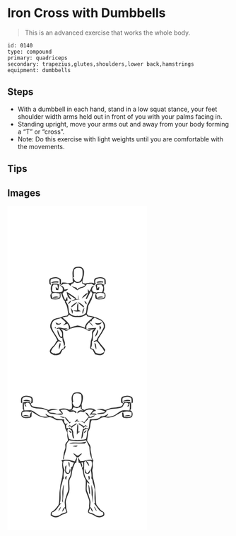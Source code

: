 # Iron Cross with Dumbbells
> This is an advanced exercise that works the whole body.

``` 
id: 0140 
type: compound 
primary: quadriceps 
secondary: trapezius,glutes,shoulders,lower back,hamstrings 
equipment: dumbbells 
``` 

## Steps

 - With a dumbbell in each hand, stand in a low squat stance, your feet shoulder width arms held out in front of you with your palms facing in.
 - Standing upright, move your arms out and away from your body forming a “T” or “cross”.
 - Note: Do this exercise with light weights until you are comfortable with the movements.

## Tips


## Images

<svg width="316" height="275pt" viewBox="0 0 237 275" xmlns="http://www.w3.org/2000/svg">
  <g fill="#FFF">
    <path d="M0 0h237v275H0V0m113.21 105.23c-2.29 2.68-2.83 6.32-2.74 9.74.35 4.74.18 9.5.72 14.23-1.88.57-3.73 1.33-5.69 1.58-4.18.23-8.35-1.89-12.49-.72-.64.97-1.12 2.04-1.65 3.08-1.17.72-2.29 1.51-3.36 2.36 2.82-.14 4.75-2.26 7.1-3.49 2.62-.26 5.26-.28 7.89-.46 1.49 1.16 2.68 2.65 4.01 3.98.75-1.19 1.47-2.41 2.17-3.63 2.05-.41 4.05-1.09 3.69-3.68.64.33 1.92 1 2.56 1.33 2.64 1.5 5.61.88 8.36.07 1.22-.79 2.27-1.79 3.25-2.86-.23 1.42-.37 2.85-.43 4.29 1.75 1.07 3.68 1.82 5.41 2.94-3.13 4.59-10.74 2.15-13.15 7.77-.55-1.07-1.03-2.18-1.51-3.28-3.03-.69-5.97-1.69-8.95-2.52 1.91 1.36 3.97 2.51 6.05 3.61 1.17 1.68 2.96 2.61 4.85 3.27 2.9-3.27 7.47-3.72 11.27-5.37 1.81-1.26 2.95-3.22 4.33-4.89 2.65-.12 5.25-.75 7.9-.75 1.42.78 2.64 1.86 3.93 2.83 1.12-.84 2.29-1.6 3.39-2.46-1.64-2.75-1.71-8.26 2.37-8.78 3.99-1.5 8.71-1.36 12.07 1.5.24 2.89.37 5.79.32 8.69-.63-.17-1.89-.52-2.52-.7-2.26-2.12-5.64-1.19-8.44-1.4-1.95-.28-2.82 1.93-4.17 2.9.83 2.69 1.2 5.47 1.65 8.24 1.34.06 2.67-.2 4-.32.27-1.73.5-3.48.72-5.22-1.34.7-2.44 1.74-3.47 2.84-.21-2.1-.4-4.19-.61-6.28 2.5-.36 5.02-.45 7.54-.59.94 1.52 2.01 2.96 3.15 4.34-.12 2.93-.49 5.9-1.83 8.56h-8.92l.5 1.26c-2.71-1.81-7.62-.28-8.54-4.25-.88-3.41 1.45-5.96 4.11-7.62-1.81.51-4.36.38-5.3 2.4-.96 2.44-1.76 5-3.66 6.91-.86-1.4-1.72-2.78-2.64-4.13.13 2.5.78 5.03.36 7.53-1.02 3.31-2.77 6.34-3.84 9.63.54-.1 1.63-.31 2.17-.42 2.37-4.25 4.23-8.77 6.63-13.01.83 1.42 1.72 2.81 2.66 4.16-.73 2.17-1.46 4.34-2.15 6.52-3.27 3.63-3.77 8.67-6.58 12.57-1.7 4.4-1.24 9.33-2.34 13.82-3.47 3.92-9.1 5.77-14.25 5.1-5.16.59-10.95-1.13-14.17-5.4-1.39-4.41-.55-9.36-2.4-13.68-1.07-2.01-2.31-3.93-3.33-5.97 1.02-.33 2.04-.66 3.05-.99-.3-2.19-.55-4.38-.75-6.58-.96 2.08-2.02 4.11-3.39 5.94-1.58-3.67-3.43-7.24-4.43-11.12 1.4-2.02 2.39-5.5 5.57-4.3 1.42-1.12 2.83-2.27 4.21-3.44-2.24.29-4.47.6-6.71.87-.48-3.51-2.8-6.73-6.75-6.31 1.32 1.42 3.81 2.22 3.94 4.44.46 2.2.25 4.98-2.19 5.87-4.21 1.04-8.59.35-12.86.15-1.24.11-2.08-.92-3.07-1.47.18-2.55.26-5.11.31-7.66a82.66 82.66 0 0 0 2.18-3.74c2.15.12 4.3.2 6.45.33.4 2.28 1.26 4.59.7 6.93-1.24-.94-2.39-1.98-3.58-2.99.22 1.65.44 3.3.68 4.94 1.26.18 2.51.38 3.78.5.43-3.18 1.11-6.34 1.44-9.53-3.22-2.55-7.66-1.35-11.45-1.64-3.28 4.48-3.53 10.73-1.1 15.67-.9 1.19-1.62 2.5-2.4 3.78.51 2.35.07 5.5 2.52 6.89 4.03.61 8.27.64 12.23-.28 4.02-1.72 2.23-6.72 2.52-10.02.32.17.96.52 1.28.69 1.68 4.61 2.48 9.71 6.23 13.23.05.63.16 1.89.22 2.52 4.32 5.34 3.93 12.37 5.53 18.69-.65 1.07-1.3 2.14-1.96 3.21-3.48.31-7 .89-10.18 2.43-4.3 2.04-9.47 1.65-13.51 4.33-3.78 3.52-6.19 9.21-4.66 14.33 3.02 7.42 8.82 13.37 11.69 20.85-2.23 1.92-3.14 4.76-4.67 7.17-2.89 3.43-7.15 6.32-8.14 10.94-.12 3.91 3.82 5.74 6.95 6.85 3.74.59 7.78.17 11.03-1.88 1.33-2.29 2.43-4.72 3.69-7.05 3.04-.94 5.75-3.32 4.68-6.96a8.346 8.346 0 0 0-2.99 5.02c-4.17.16-4.92 4.49-7.17 7.08-2.39 1.19-5.06 1.64-7.68 2l.28-1.74c-2.16 2.5-4.7-.91-6.91-1.89 1.12-3.18 2.48-6.33 5.05-8.62 3.1-2.77 4.42-7.13 8.02-9.37 1.91.16 3.7.96 5.55 1.42-1.5-1.6-3.29-2.86-5.39-3.51-3.58-7.72-10.01-14.02-11.96-22.49-.71-4.02 1.23-8.19 4.09-10.91 3.73-1.89 7.93-2.52 11.87-3.84 2.78 2.18 5.53 4.43 7.88 7.07-.4 2.15-3.03 3.37-4.25 5.21 2.41-.93 4.75-2.04 7.22-2.79 2.04 2.88 3.16 6.32 2.02 9.82-2.33.35-4.67.56-7.02.68 1.81-.87 3.68-1.63 5.46-2.58-3.42-.11-6.92.4-10.23-.76-3.04-.77-7.17-1.34-9.14 1.76 1.65.57 4.01-1.41 5.23-.21 1.12 2.48 3.51 4.18 4.35 6.81.39 1.92.26 3.89.31 5.84-.67.5-1.34 1.01-2.01 1.51-2.39-3.96-3.96-8.28-5.57-12.59-1.32 5.57 1.81 10.81 5.78 14.43.6-.21 1.81-.65 2.41-.87-.91 5.17 3.16 9.43 2.52 14.65 3.19-3.1 1.47-7.63.01-11.13-2.14-4.22-.92-9.06-1.62-13.54-.39-2.36-2.58-3.69-4.12-5.27 3.03.84 5.93 2.04 8.68 3.55 2.96.18 5.25-1.96 7.5-3.55 4.84-1.1 9.64-3.35 14.72-2.59 3.75.34 7.25 1.78 10.86 2.74 2.71 2.19 6.84 5.07 10.06 2.12-2.6-.39-5.2-.66-7.8-1.01-.09-2.03-.53-4.12-.05-6.12 1-1.98 2.36-3.76 3.89-5.35.98.2 1.87.59 2.68 1.18 1.51 1.98 3.17 3.87 5.15 5.39-2.12-2.71-3.41-6.57-7.22-7.27.7-.53 2.09-1.6 2.78-2.14.63.08 1.26.18 1.89.31-.13-.67-.25-1.34-.37-2.01 1.65-1.34 3.31-2.67 4.98-3.98 3.87 2.04 8.11 3.37 11.88 5.58 2.52 2.94 4.63 6.86 3.63 10.85-1.11 2.37-2.56 4.56-3.6 6.97-2.4 5.13-6.69 9.23-8.46 14.68-1.46.47-2.91.98-4.35 1.52-.18.51-.55 1.52-.73 2.02 1.56-.62 3.07-1.4 4.73-1.73 3.96 2.24 5.35 6.89 8.6 9.87 2.44 2.24 3.79 5.27 4.95 8.31-2.11 1.21-4.19 2.63-6.55 3.31-2.82.28-5.6-.67-8.14-1.79-1.35-1.88-2.36-3.98-3.47-6-1.17-.32-2.35-.63-3.52-.92l-.92-1.88c1.8-3.13 1.62-6.84 1.4-10.32l1.5-1.82c.07-3.71.19-7.42.4-11.12.15-3.49 3.52-5.53 4.61-8.66.21-.34.63-1.03.84-1.38-4.88-.22-9.75.67-14.61 1 3.72 2.11 7.97 2.21 11.79.33-2.54 1.76-4.55 4.43-4.35 7.66.34 4.48-.45 8.87-1.97 13.07-.16 3.73-.83 7.4-1.16 11.11-.36 2.62 2.8 2.95 4.46 4.01 1.2 2.57 2.37 5.17 3.88 7.58 4.65 1.46 10.17 2.5 14.37-.68 1.06-2.37 2.56-4.6 2.77-7.26-3.67-5.25-8.16-9.83-11.97-14.98.12-1.23.24-2.45.37-3.67 3.81-5.54 7.36-11.27 10.61-17.16 3.17-6.67-2.58-14.22-8.8-16.46-5.94-3.09-12.56-4.66-19.16-5.5-.72-1.02-1.44-2.04-2.15-3.06.73-4.49 2.01-8.89 2.34-13.44 1.9-3.79 3.98-7.49 5.9-11.26.84-3.52 1.82-7 3.48-10.24 1.44-.25 2.85-.01 4.13.69-2.24 2.04-1.87 5.25-1.07 7.85 1.6 2.3 4.85 1.75 7.3 1.89 3.25-.28 7.79.34 9.17-3.48 1.02-2.92.76-7.93-3.06-8.5 1.8-3.6 1.26-7.83.54-11.62 1.11-.97 2.27-1.89 3.42-2.81-.18-2.52.17-5.19-.61-7.61-4.1-4.97-11.62-4.12-17.02-2.01-3.29 1.81-2 5.76-1.98 8.77-4.28-1.9-9.1-.94-13.53-.16-2.01.93-4.11.17-6.07-.48-1.27-6.03 2.6-11.52 2.27-17.53.66-4.17-1.81-8.83-6.12-9.74-3.63-.56-7.88-.61-10.79 1.98m-40.42 17.62c-2.48 1.98-1.46 5.33-1.51 8.06-.19 1.73 1.67 2.31 2.93 2.82-.79-2.65-1.55-5.52-.72-8.27.94-2.04 3.5-2.04 5.36-2.64 3.26-.84 7.64-.43 9.68 2.55.64 2.73.32 5.56.28 8.33.58-.39 1.72-1.18 2.29-1.58-.08-2.46-.19-4.93-.21-7.39-4.45-5.21-12.52-4.75-18.1-1.88m78.35 6.99c3.6.72 7.38-.72 11.07.04.13-.42.41-1.28.55-1.71-3.77-.53-8.85-1.08-11.62 1.67m-77.52.54c4.22-.14 8.43-1.16 12.64-.38.1-.49.31-1.46.42-1.95-4.44-.22-9.37-.72-13.06 2.33m27.01 15.39c.66 4.92 2.22 12.26 8.22 12.83-.96-1.47-1.95-2.89-2.98-4.29-.84-1.7-1.76-3.36-2.75-4.98 4.09 2.93 8.34 5.62 12.42 8.56-2.33 1.05-4.72 1.96-7.12 2.85 3.07.91 5.61-1.45 8.57-1.73 2.11-.31 4.24-.4 6.36-.52-.64-.11-1.91-.31-2.55-.42.04-2.52.08-5.05-.21-7.56-.45 2.5-.49 5.04-.54 7.58-.79-.01-2.37-.01-3.16-.01-.45-1.1-.76-2.35-1.87-2.99-4.68-3.28-9.38-6.57-14.39-9.32m25.59 11.02c3.79-2.67 7.96-5.18 10.39-9.26-4.72 1.09-8.01 5.29-10.39 9.26m-22.85 9.88c1.51-1.15 2.51-2.86 4.16-3.87-.03-.56-.08-1.68-.1-2.24-1.7 1.75-4.47 3.29-4.06 6.11m27.31-4.96c.98 1.96 2.17 3.82 3.66 5.44.53-2.6-.64-5.43-3.66-5.44m-22.2 8.42c.16.51.47 1.53.62 2.04 2.93-3.45 7.5-5.35 9.6-9.5a35.76 35.76 0 0 0-10.22 7.46m11.18-6.6c1.92 2.04 4.05 3.85 6.28 5.54 1.32.98 2.19 2.76 3.98 2.92.35-2.11-1.58-3.48-3-4.66-2.31-1.42-4.32-3.96-7.26-3.8m-1.59 13.88c-2.12-.07-4.24-.23-6.37-.2 3.75 2.65 8.64 1.56 12.92 1.51-1.45-1.06-2.97-2.02-4.49-2.97.14-3.79.53-7.61-.25-11.36-2.35 3.82-1.19 8.74-1.81 13.02m-10.47-4.81c.89 3.47 1.45 7.07 2.81 10.4.3-1.69.55-3.39.77-5.09-1.14-1.81-2.23-3.65-3.58-5.31m20.08 10.4c1.84-3.1 2.01-6.84 3.05-10.24-2.74 2.73-4.23 6.37-3.05 10.24m-45.93 14.41c.63 1.33 1.27 2.67 1.89 4.01 2.7-.07 6.63.21 7.52-3.11-1.27.49-2.52 1.02-3.75 1.6-1.94-.71-3.83-1.55-5.66-2.5m67.14 1.06c2.32 5.06 9.81 3.42 11.34-1.38-3.43 2.25-7.46 1.98-11.34 1.38m7.87 4.06c-.41 2.62-.44 5.28.24 7.86.79-1.29 1.57-2.59 2.34-3.89-.83-1.34-1.68-2.68-2.58-3.97m-75.71 2.91c-.92 1.16-.69 1.84.69 2.04.93-1.17.7-1.85-.69-2.04m67.34 16.6c1.71-1.44 3.72-2.81 4.31-5.1.66-2.24 2.55-4.88.46-6.96-1.5 4.06-3.04 8.09-4.77 12.06m-59.15 10.12c-.98 3.61-3.2 7.66-1.25 11.28.27-3.67 3.82-7.87 1.25-11.28m58.6.37c.6 3.69 1.23 7.45 2.8 10.88.89-3.2-.21-6.38-.72-9.52l-2.08-1.36z"/>
    <path d="M113.09 108.34c3-4.23 9.27-4.3 13.35-1.76 1.44 2.55 1.13 5.62 1.25 8.44-.24 4.6-1.08 9.89-5.03 12.85-1.44 1.37-3.71 1.05-5.51.84-3.02-1.61-4.4-4.87-5.62-7.87 1.21-.38 2.82-1.23 1.41-2.43-.39-3.35-.36-6.73.15-10.07zM150.65 150c2.75-3.85 8.3-2.97 12.29-1.98 3.13.47 1.88 4.21 1.94 6.39-2.88 4.01-8.38 2.29-12.52 2.28-.55-2.24-.98-4.5-1.71-6.69m1.69 5.6c3.8-.24 7.6-.52 11.4-.84-3.47-1.79-8.28-1.54-11.4.84zM75.13 149.18c3.86-3.23 9.49-1.78 13.86-.45-.01 1.9.09 3.8-.13 5.69-2.89 4-8.42 2.26-12.57 2.32-.47-2.49-1.39-5-1.16-7.56m1.16 6.42c3.8-.19 7.6-.49 11.39-.87-3.47-1.93-8.21-1.41-11.39.87zM102.86 187.07c.47-.98.94-1.95 1.42-2.92 3.52 2.2 7.38 4.53 11.69 4.3 3.85-.26 7.91.64 11.58-.89 2.35-.78 4.45-2.1 6.56-3.38.33.72.99 2.14 1.32 2.86 3.25.55 6.48 1.18 9.66 2.06-5.4 5.03-13.05 9.53-13.65 17.67-4-1.78-8.12-3.51-12.5-4-4.18.65-8.14 2.28-12.01 3.94-.87-8.05-8.25-12.57-13.59-17.67 3.14-.82 6.32-1.45 9.52-1.97z"/>
  </g>
  <g fill="#333">
    <path d="M113.21 105.23c2.91-2.59 7.16-2.54 10.79-1.98 4.31.91 6.78 5.57 6.12 9.74.33 6.01-3.54 11.5-2.27 17.53 1.96.65 4.06 1.41 6.07.48 4.43-.78 9.25-1.74 13.53.16-.02-3.01-1.31-6.96 1.98-8.77 5.4-2.11 12.92-2.96 17.02 2.01.78 2.42.43 5.09.61 7.61-1.15.92-2.31 1.84-3.42 2.81.72 3.79 1.26 8.02-.54 11.62 3.82.57 4.08 5.58 3.06 8.5-1.38 3.82-5.92 3.2-9.17 3.48-2.45-.14-5.7.41-7.3-1.89-.8-2.6-1.17-5.81 1.07-7.85-1.28-.7-2.69-.94-4.13-.69-1.66 3.24-2.64 6.72-3.48 10.24-1.92 3.77-4 7.47-5.9 11.26-.33 4.55-1.61 8.95-2.34 13.44.71 1.02 1.43 2.04 2.15 3.06 6.6.84 13.22 2.41 19.16 5.5 6.22 2.24 11.97 9.79 8.8 16.46-3.25 5.89-6.8 11.62-10.61 17.16-.13 1.22-.25 2.44-.37 3.67 3.81 5.15 8.3 9.73 11.97 14.98-.21 2.66-1.71 4.89-2.77 7.26-4.2 3.18-9.72 2.14-14.37.68-1.51-2.41-2.68-5.01-3.88-7.58-1.66-1.06-4.82-1.39-4.46-4.01.33-3.71 1-7.38 1.16-11.11 1.52-4.2 2.31-8.59 1.97-13.07-.2-3.23 1.81-5.9 4.35-7.66-3.82 1.88-8.07 1.78-11.79-.33 4.86-.33 9.73-1.22 14.61-1-.21.35-.63 1.04-.84 1.38-1.09 3.13-4.46 5.17-4.61 8.66-.21 3.7-.33 7.41-.4 11.12l-1.5 1.82c.22 3.48.4 7.19-1.4 10.32l.92 1.88c1.17.29 2.35.6 3.52.92 1.11 2.02 2.12 4.12 3.47 6 2.54 1.12 5.32 2.07 8.14 1.79 2.36-.68 4.44-2.1 6.55-3.31-1.16-3.04-2.51-6.07-4.95-8.31-3.25-2.98-4.64-7.63-8.6-9.87-1.66.33-3.17 1.11-4.73 1.73.18-.5.55-1.51.73-2.02 1.44-.54 2.89-1.05 4.35-1.52 1.77-5.45 6.06-9.55 8.46-14.68 1.04-2.41 2.49-4.6 3.6-6.97 1-3.99-1.11-7.91-3.63-10.85-3.77-2.21-8.01-3.54-11.88-5.58-1.67 1.31-3.33 2.64-4.98 3.98.12.67.24 1.34.37 2.01-.63-.13-1.26-.23-1.89-.31-.69.54-2.08 1.61-2.78 2.14 3.81.7 5.1 4.56 7.22 7.27-1.98-1.52-3.64-3.41-5.15-5.39-.81-.59-1.7-.98-2.68-1.18-1.53 1.59-2.89 3.37-3.89 5.35-.48 2-.04 4.09.05 6.12 2.6.35 5.2.62 7.8 1.01-3.22 2.95-7.35.07-10.06-2.12-3.61-.96-7.11-2.4-10.86-2.74-5.08-.76-9.88 1.49-14.72 2.59-2.25 1.59-4.54 3.73-7.5 3.55a40.507 40.507 0 0 0-8.68-3.55c1.54 1.58 3.73 2.91 4.12 5.27.7 4.48-.52 9.32 1.62 13.54 1.46 3.5 3.18 8.03-.01 11.13.64-5.22-3.43-9.48-2.52-14.65-.6.22-1.81.66-2.41.87-3.97-3.62-7.1-8.86-5.78-14.43 1.61 4.31 3.18 8.63 5.57 12.59.67-.5 1.34-1.01 2.01-1.51-.05-1.95.08-3.92-.31-5.84-.84-2.63-3.23-4.33-4.35-6.81-1.22-1.2-3.58.78-5.23.21 1.97-3.1 6.1-2.53 9.14-1.76 3.31 1.16 6.81.65 10.23.76-1.78.95-3.65 1.71-5.46 2.58 2.35-.12 4.69-.33 7.02-.68 1.14-3.5.02-6.94-2.02-9.82-2.47.75-4.81 1.86-7.22 2.79 1.22-1.84 3.85-3.06 4.25-5.21-2.35-2.64-5.1-4.89-7.88-7.07-3.94 1.32-8.14 1.95-11.87 3.84-2.86 2.72-4.8 6.89-4.09 10.91 1.95 8.47 8.38 14.77 11.96 22.49 2.1.65 3.89 1.91 5.39 3.51-1.85-.46-3.64-1.26-5.55-1.42-3.6 2.24-4.92 6.6-8.02 9.37-2.57 2.29-3.93 5.44-5.05 8.62 2.21.98 4.75 4.39 6.91 1.89l-.28 1.74c2.62-.36 5.29-.81 7.68-2 2.25-2.59 3-6.92 7.17-7.08.38-2.01 1.4-3.73 2.99-5.02 1.07 3.64-1.64 6.02-4.68 6.96-1.26 2.33-2.36 4.76-3.69 7.05-3.25 2.05-7.29 2.47-11.03 1.88-3.13-1.11-7.07-2.94-6.95-6.85.99-4.62 5.25-7.51 8.14-10.94 1.53-2.41 2.44-5.25 4.67-7.17-2.87-7.48-8.67-13.43-11.69-20.85-1.53-5.12.88-10.81 4.66-14.33 4.04-2.68 9.21-2.29 13.51-4.33 3.18-1.54 6.7-2.12 10.18-2.43.66-1.07 1.31-2.14 1.96-3.21-1.6-6.32-1.21-13.35-5.53-18.69-.06-.63-.17-1.89-.22-2.52-3.75-3.52-4.55-8.62-6.23-13.23-.32-.17-.96-.52-1.28-.69-.29 3.3 1.5 8.3-2.52 10.02-3.96.92-8.2.89-12.23.28-2.45-1.39-2.01-4.54-2.52-6.89.78-1.28 1.5-2.59 2.4-3.78-2.43-4.94-2.18-11.19 1.1-15.67 3.79.29 8.23-.91 11.45 1.64-.33 3.19-1.01 6.35-1.44 9.53-1.27-.12-2.52-.32-3.78-.5-.24-1.64-.46-3.29-.68-4.94 1.19 1.01 2.34 2.05 3.58 2.99.56-2.34-.3-4.65-.7-6.93-2.15-.13-4.3-.21-6.45-.33a82.66 82.66 0 0 1-2.18 3.74c-.05 2.55-.13 5.11-.31 7.66.99.55 1.83 1.58 3.07 1.47 4.27.2 8.65.89 12.86-.15 2.44-.89 2.65-3.67 2.19-5.87-.13-2.22-2.62-3.02-3.94-4.44 3.95-.42 6.27 2.8 6.75 6.31 2.24-.27 4.47-.58 6.71-.87-1.38 1.17-2.79 2.32-4.21 3.44-3.18-1.2-4.17 2.28-5.57 4.3 1 3.88 2.85 7.45 4.43 11.12 1.37-1.83 2.43-3.86 3.39-5.94.2 2.2.45 4.39.75 6.58-1.01.33-2.03.66-3.05.99 1.02 2.04 2.26 3.96 3.33 5.97 1.85 4.32 1.01 9.27 2.4 13.68 3.22 4.27 9.01 5.99 14.17 5.4 5.15.67 10.78-1.18 14.25-5.1 1.1-4.49.64-9.42 2.34-13.82 2.81-3.9 3.31-8.94 6.58-12.57.69-2.18 1.42-4.35 2.15-6.52-.94-1.35-1.83-2.74-2.66-4.16-2.4 4.24-4.26 8.76-6.63 13.01-.54.11-1.63.32-2.17.42 1.07-3.29 2.82-6.32 3.84-9.63.42-2.5-.23-5.03-.36-7.53.92 1.35 1.78 2.73 2.64 4.13 1.9-1.91 2.7-4.47 3.66-6.91.94-2.02 3.49-1.89 5.3-2.4-2.66 1.66-4.99 4.21-4.11 7.62.92 3.97 5.83 2.44 8.54 4.25l-.5-1.26h8.92c1.34-2.66 1.71-5.63 1.83-8.56-1.14-1.38-2.21-2.82-3.15-4.34-2.52.14-5.04.23-7.54.59.21 2.09.4 4.18.61 6.28 1.03-1.1 2.13-2.14 3.47-2.84-.22 1.74-.45 3.49-.72 5.22-1.33.12-2.66.38-4 .32-.45-2.77-.82-5.55-1.65-8.24 1.35-.97 2.22-3.18 4.17-2.9 2.8.21 6.18-.72 8.44 1.4.63.18 1.89.53 2.52.7.05-2.9-.08-5.8-.32-8.69-3.36-2.86-8.08-3-12.07-1.5-4.08.52-4.01 6.03-2.37 8.78-1.1.86-2.27 1.62-3.39 2.46-1.29-.97-2.51-2.05-3.93-2.83-2.65 0-5.25.63-7.9.75-1.38 1.67-2.52 3.63-4.33 4.89-3.8 1.65-8.37 2.1-11.27 5.37-1.89-.66-3.68-1.59-4.85-3.27-2.08-1.1-4.14-2.25-6.05-3.61 2.98.83 5.92 1.83 8.95 2.52.48 1.1.96 2.21 1.51 3.28 2.41-5.62 10.02-3.18 13.15-7.77-1.73-1.12-3.66-1.87-5.41-2.94.06-1.44.2-2.87.43-4.29-.98 1.07-2.03 2.07-3.25 2.86-2.75.81-5.72 1.43-8.36-.07-.64-.33-1.92-1-2.56-1.33.36 2.59-1.64 3.27-3.69 3.68-.7 1.22-1.42 2.44-2.17 3.63-1.33-1.33-2.52-2.82-4.01-3.98-2.63.18-5.27.2-7.89.46-2.35 1.23-4.28 3.35-7.1 3.49 1.07-.85 2.19-1.64 3.36-2.36.53-1.04 1.01-2.11 1.65-3.08 4.14-1.17 8.31.95 12.49.72 1.96-.25 3.81-1.01 5.69-1.58-.54-4.73-.37-9.49-.72-14.23-.09-3.42.45-7.06 2.74-9.74m-.12 3.11c-.51 3.34-.54 6.72-.15 10.07 1.41 1.2-.2 2.05-1.41 2.43 1.22 3 2.6 6.26 5.62 7.87 1.8.21 4.07.53 5.51-.84 3.95-2.96 4.79-8.25 5.03-12.85-.12-2.82.19-5.89-1.25-8.44-4.08-2.54-10.35-2.47-13.35 1.76M150.65 150c.73 2.19 1.16 4.45 1.71 6.69 4.14.01 9.64 1.73 12.52-2.28-.06-2.18 1.19-5.92-1.94-6.39-3.99-.99-9.54-1.87-12.29 1.98m-75.52-.82c-.23 2.56.69 5.07 1.16 7.56 4.15-.06 9.68 1.68 12.57-2.32.22-1.89.12-3.79.13-5.69-4.37-1.33-10-2.78-13.86.45m27.73 37.89c-3.2.52-6.38 1.15-9.52 1.97 5.34 5.1 12.72 9.62 13.59 17.67 3.87-1.66 7.83-3.29 12.01-3.94 4.38.49 8.5 2.22 12.5 4 .6-8.14 8.25-12.64 13.65-17.67-3.18-.88-6.41-1.51-9.66-2.06-.33-.72-.99-2.14-1.32-2.86-2.11 1.28-4.21 2.6-6.56 3.38-3.67 1.53-7.73.63-11.58.89-4.31.23-8.17-2.1-11.69-4.3-.48.97-.95 1.94-1.42 2.92z"/>
    <path d="M72.79 122.85c5.58-2.87 13.65-3.33 18.1 1.88.02 2.46.13 4.93.21 7.39-.57.4-1.71 1.19-2.29 1.58.04-2.77.36-5.6-.28-8.33-2.04-2.98-6.42-3.39-9.68-2.55-1.86.6-4.42.6-5.36 2.64-.83 2.75-.07 5.62.72 8.27-1.26-.51-3.12-1.09-2.93-2.82.05-2.73-.97-6.08 1.51-8.06zM151.14 129.84c2.77-2.75 7.85-2.2 11.62-1.67-.14.43-.42 1.29-.55 1.71-3.69-.76-7.47.68-11.07-.04z"/>
    <path d="M73.62 130.38c3.69-3.05 8.62-2.55 13.06-2.33-.11.49-.32 1.46-.42 1.95-4.21-.78-8.42.24-12.64.38zM100.63 145.77c5.01 2.75 9.71 6.04 14.39 9.32 1.11.64 1.42 1.89 1.87 2.99.79 0 2.37 0 3.16.01.05-2.54.09-5.08.54-7.58.29 2.51.25 5.04.21 7.56.64.11 1.91.31 2.55.42-2.12.12-4.25.21-6.36.52-2.96.28-5.5 2.64-8.57 1.73 2.4-.89 4.79-1.8 7.12-2.85-4.08-2.94-8.33-5.63-12.42-8.56.99 1.62 1.91 3.28 2.75 4.98 1.03 1.4 2.02 2.82 2.98 4.29-6-.57-7.56-7.91-8.22-12.83zM126.22 156.79c2.38-3.97 5.67-8.17 10.39-9.26-2.43 4.08-6.6 6.59-10.39 9.26zM76.29 155.6c3.18-2.28 7.92-2.8 11.39-.87-3.79.38-7.59.68-11.39.87zM152.34 155.6c3.12-2.38 7.93-2.63 11.4-.84-3.8.32-7.6.6-11.4.84zM103.37 166.67c-.41-2.82 2.36-4.36 4.06-6.11.02.56.07 1.68.1 2.24-1.65 1.01-2.65 2.72-4.16 3.87zM130.68 161.71c3.02.01 4.19 2.84 3.66 5.44-1.49-1.62-2.68-3.48-3.66-5.44zM108.48 170.13a35.76 35.76 0 0 1 10.22-7.46c-2.1 4.15-6.67 6.05-9.6 9.5-.15-.51-.46-1.53-.62-2.04zM119.66 163.53c2.94-.16 4.95 2.38 7.26 3.8 1.42 1.18 3.35 2.55 3 4.66-1.79-.16-2.66-1.94-3.98-2.92-2.23-1.69-4.36-3.5-6.28-5.54zM118.07 177.41c.62-4.28-.54-9.2 1.81-13.02.78 3.75.39 7.57.25 11.36 1.52.95 3.04 1.91 4.49 2.97-4.28.05-9.17 1.14-12.92-1.51 2.13-.03 4.25.13 6.37.2zM107.6 172.6c1.35 1.66 2.44 3.5 3.58 5.31-.22 1.7-.47 3.4-.77 5.09-1.36-3.33-1.92-6.93-2.81-10.4zM127.68 183c-1.18-3.87.31-7.51 3.05-10.24-1.04 3.4-1.21 7.14-3.05 10.24zM81.75 197.41c1.83.95 3.72 1.79 5.66 2.5 1.23-.58 2.48-1.11 3.75-1.6-.89 3.32-4.82 3.04-7.52 3.11-.62-1.34-1.26-2.68-1.89-4.01zM148.89 198.47c3.88.6 7.91.87 11.34-1.38-1.53 4.8-9.02 6.44-11.34 1.38zM156.76 202.53c.9 1.29 1.75 2.63 2.58 3.97-.77 1.3-1.55 2.6-2.34 3.89-.68-2.58-.65-5.24-.24-7.86zM81.05 205.44c1.39.19 1.62.87.69 2.04-1.38-.2-1.61-.88-.69-2.04zM148.39 222.04c1.73-3.97 3.27-8 4.77-12.06 2.09 2.08.2 4.72-.46 6.96-.59 2.29-2.6 3.66-4.31 5.1zM89.24 232.16c2.57 3.41-.98 7.61-1.25 11.28-1.95-3.62.27-7.67 1.25-11.28zM147.84 232.53l2.08 1.36c.51 3.14 1.61 6.32.72 9.52-1.57-3.43-2.2-7.19-2.8-10.88z"/>
  </g>
</svg>

<svg width="316" height="275pt" viewBox="0 0 237 275" xmlns="http://www.w3.org/2000/svg">
  <g fill="#FFF">
    <path d="M0 0h237v275H0V0m110.93 43.97c-2.5 3.86-2.26 8.81-1.42 13.15-.57 4.18 1.19 8.46-.89 12.45-1.29.23-2.57.76-3.89.73-5.47-2.42-12.33-3.28-17.58.13 2.09 2.25 4.12 4.55 6.03 6.96-3.77-1.44-7.78 1.19-11.36-.66-3.92-1.86-8.45-.53-12.36-2.44 4.61-4.17 11.06-3.55 16.8-3.59-5.24-1.83-11.3-2.94-16.32.16-4.44-.88-8.31-3.76-12.92-3.86-4.65-.58-9.47-.68-13.91-2.29-2.13-.62-2.59-3.1-3.72-4.72 1.23-.51 2.45-1.06 3.65-1.64-.16-3.38 1.01-7.77-2.41-9.94-5.43-2.06-12.98-3.04-17.07 2-.77 2.46-.44 5.16-.64 7.72.59.4 1.78 1.22 2.37 1.62.21-3.23-1.58-7.75 1.68-9.94 3.91-2.26 8.8-1.4 12.69.44 2.06 1.83.71 4.91.9 7.31-.36.44-1.1 1.31-1.47 1.74-.4-.46-1.2-1.39-1.61-1.86-3.42-.76-6.9-.39-10.31.18-2.1 3.4-.92 7.54-1.19 11.3l1.96 2.4c-5.38 1.2-6.32 9.75-1.64 12.34 4.02 1.4 8.38.97 12.51.34.54-.49 1.61-1.48 2.14-1.97.14-2.65.22-5.31.28-7.96-2.76 2.01-2.83 5.51-3.51 8.55-4.25.14-9.68 1.55-12.73-2.32.02-1.86.05-3.71.08-5.56 4.32-1.73 9.13-1.92 13.55-.44.9-.36 1.98-1.26 2.84-.3 6.57 3.74 12.88 8.83 20.66 9.58 3.79 1.05 7.56-1.4 11.37-.22 4.18.44 6.96 4.18 11.07 4.78 2.78.03 5.57-.26 8.34.12 1.07 2.24 2.04 4.57 3.61 6.53 1.55 2.06 1.04 4.83 1.61 7.21.91 2.42 2.56 4.5 3.42 6.94.21 3.04-.15 6.14.55 9.13.19 1.57 1.08 3.16.6 4.75-1.39 2.15-3.7 3.78-4.36 6.35-.23 2.53.73 5.19-.34 7.61-1.47 3.93-2.53 8.01-2.84 12.2.01 2.01-1.54 4.37.22 6.03 1.26-8.13 4.95-15.77 5.06-24.07-.25-3.52 2.71-5.99 4.47-8.69 3.66 1.03 7.5.62 11.22 1.31 1.84.33 3.74.38 5.6.06 3.91-.77 7.96-.31 11.82-1.44 2.13 3.64 3.8 7.55 5.57 11.37.4 7.47 1.16 15.34 5.01 21.92-6.95-.9-13.41 2.65-20.31 2.25-1.11-2.11-2.28-4.19-3.72-6.09 2.16-2.35 4.52-4.5 6.62-6.91-3.66-.54-4.97 4.59-8.68 3.49-2.09-1.29-3.73-3.52-6.39-3.55 1.94 2.4 4.24 4.49 6.27 6.82-1.24 2.14-2.42 4.31-3.53 6.52-4.7-1.32-9.47-2.84-14.41-2.62-2.79.15-5.86-.45-8.29 1.26l1.84 2.48c-.76 4.61-.64 9.28.52 13.8-.31 5.03-.19 10.18-1.77 15.03-.47 4.14-2.33 7.97-2.51 12.15-.46 5.29-1.51 10.52-1.53 15.85-.3 5.53.27 11.3-1.77 16.56-2.13 2.82-4.39 5.55-6.83 8.1-1.66 1.77-4.1 2.53-5.76 4.29-.33 1.55-.35 3.14-.5 4.72 2.47 1.9 5.39 3.58 8.61 3.48 4.27.12 7.9-2.51 11.28-4.78 3.07-.92 6.47-1.39 8.5-4.21-.67-3-2.19-5.87-2.06-9 .17-3.73-1.22-7.48-.21-11.16 1.03-3.88 2.62-7.59 4.02-11.35 3.5-5.96 1.14-13.08 1.66-19.58-.68-4.86 3.83-8.26 3.99-13.01.56-6.75 2.88-13.17 5.8-19.24.47-.07 1.42-.2 1.9-.27.39-3.16 1.44-6.22 1.46-9.43l1.68.09c-.14 3.08.72 6.07 1.1 9.11.84.28 1.67.56 2.51.84.9 2.37 1.86 4.71 2.7 7.11 1.64-2.68.21-5.55-.94-8.07 1.11-.28 2.23-.57 3.35-.85-.68 3.22 1.7 8.08-2.3 9.61 1.96 4.53 2.16 9.54 3.4 14.28.65 2.41 2.39 4.35 3.11 6.73.52 6.04-.46 12.11.06 18.14 1.67 5.41 4.25 10.51 5.81 15.96.56 3.32.15 6.7-.26 10.02 1.3 3.77-2.74 6.9-1.41 10.72 2.19 3.16 6.66 2.23 9.37 4.62 3.87 2.86 9.11 5 13.81 2.9 2.38-.65 5.03-2.4 4.17-5.27.49-3.82-4.14-4.09-6.07-6.44-2.42-2.86-5.05-5.6-7.11-8.74-1.12-3.85-1.23-7.89-1.27-11.87-.41-10.99-1.17-22.03-4.24-32.64-1.44-3.9-.63-8.14-1.47-12.15-.67-2.79.97-5.43.71-8.22.13-3.36-1.1-7.07.98-10.06-1.35-2.49-3.25-4.92-3-7.92-.01-4.43-2.32-8.52-1.81-12.99.71-5.17-3.58-9-5.88-13.21.42-3.95 1.46-7.82 1.4-11.82-.14-2.52 1.17-4.71 2.34-6.82 2.52-5 1.03-11.06 3.95-15.89 3.74-.65 7.77.78 11.28-1.02 2.54-1.2 4.66-3.3 7.55-3.7 4.14-1.51 8.32 1.21 12.46-.01 7.85-.74 13.9-6.33 20.79-9.55 1.92 1.03 3.94-.26 5.92-.44 3.39-.73 6.79.17 9.99 1.23-.25 2.35.75 5.33-1.36 7.06-3.48 1.82-7.61 1-11.36.81-.56-2.55-.89-5.15-1.71-7.64-.35.05-1.05.17-1.4.22-.74 2.2-.14 4.58-.12 6.84.54.49 1.61 1.47 2.14 1.96 4.61.89 9.44.82 13.86-.9 2.63-3.79 2.19-10.5-2.98-11.77.49-.61 1.47-1.81 1.95-2.42-.27-3.75.89-7.88-1.17-11.28-3.42-.59-6.92-.95-10.35-.19-.4.48-1.21 1.43-1.61 1.9l-1.47-1.83c.16-2.37-.96-5.33.94-7.21 4.32-2.16 10.73-3.23 14.16.99.61 2.78.33 5.64.21 8.44.59-.39 1.76-1.19 2.35-1.59-.43-3.3.92-7.8-2.69-9.7-4.64-2.67-10.28-1.82-15.06-.01-3.36 2.19-2.21 6.55-2.37 9.91 1.19.59 2.42 1.11 3.65 1.64-1.15 1.75-1.72 4.32-4.04 4.86-5.34 1.74-11.04 1.7-16.55 2.54-3.37 1.01-6.51 2.71-9.97 3.48-4.63-2.9-10.22-2.07-15.13-.45 5.44-.49 11.27.32 15.61 3.88-4.76 1.94-10.21.73-14.87 3.18 3.4.64 6.85-.08 10.27-.23 2.55-.17 4.33-2.29 6.34-3.61-.24-.41-.71-1.24-.94-1.65 2.72-.64 5.27-1.82 7.93-2.66 5.98-1.17 12.36-.42 18.13-2.66 3.23-.97 3.45-4.73 5.27-7.05 2.43-1.7 5.52-1.26 7.27 1.16-.79 1.37-1.6 2.73-2.46 4.06.81-.07 1.63-.14 2.44-.2.48-1.81.95-3.63 1.4-5.45l.6.04c-.02 4.13.31 8.31-.62 12.37-2.74-.09-5.49-.06-8.23-.35-4.54-.58-8.49 2.41-11.93 4.96-5.47 4.72-12.98 7.2-20.17 5.66 2.1-.99 3.84-2.52 4.48-4.8-3.82 2.47-7.86 5.23-12.68 4.47-4.32 5.77-12.29 4.95-18.67 5.06-1.27 5.44-.98 11.05-2.27 16.48-.35-.43-1.05-1.31-1.4-1.74-.34.27-1.03.82-1.37 1.1l-1.9-1.82c-.99 1.62-2.39 2.53-4.34 2.01-2.54 5.48-2.2 11.67-3.58 17.47 4.8-3.9 2.26-10.57 5.04-15.4 2.19-1.08 4.41-2.23 6.94-1.86-3.06 5.23-1.42 11.65-3.78 17.16-4.58 1.95-9.65 1.16-14.46 1.88-4.76-.75-9.77.09-14.27-1.92-1.62-5.03-3.17-10.5-2.54-15.76.74-.54 1.49-1.05 2.26-1.54 1.36.83 2.74 1.63 4.16 2.38.42 1.36.86 2.71 1.32 4.06-.5 2.97.47 5.84 1.15 8.68.79.67 1.59 1.33 2.38 2-.38-3.88-2.13-7.61-1.65-11.55-.7-1.94-1.43-3.88-2.13-5.83-.74.14-1.47.28-2.2.42-.71-.77-1.48-1.47-2.29-2.11-.46.48-1.38 1.43-1.84 1.9-.24-.23-.71-.7-.95-.93-.53.09-1.58.29-2.11.39-.27-1.81-.5-3.61-.72-5.42 1.07-.86 2.06-1.81 2.95-2.86-1.61-.33-2.58.88-3.66 1.72l.21-1c-2.91-1.45-2.61-5.17-3.11-7.88-6.39-.17-14.35.71-18.69-5.09-4.81.77-8.85-1.98-12.65-4.46.56 2.45 2.59 3.83 4.7 4.89-4.59.51-9.43.55-13.67-1.56-5.91-2.35-9.99-8.25-16.51-9.22-3.47.11-6.93.42-10.4.41-.92-4.26-.8-8.68-.32-12.99.62 2 1.18 4.03 1.73 6.05.7.03 2.1.07 2.79.1-.36-.27-1.1-.79-1.46-1.06-.31-.78-.91-2.33-1.22-3.11 1.36-1.15 2.75-2.74 4.72-1.87 4.31.21 3.42 6.02 6.82 7.54 5.03 2.41 10.82 2 16.23 2.65 3.77.19 7.03 2.33 10.67 3.08-.23.41-.71 1.24-.94 1.65 2.02 1.32 3.8 3.48 6.38 3.6 6.46.11 12.71 2.34 19.22 1.39.21-.59.65-1.76.87-2.35-1.22-1.81-2.6-3.51-4.03-5.14 3.16-.94 6.52-1.32 9.77-.6 2.26.74 4.05 2.35 5.96 3.7 2.36-.2 4.69-.9 7.07-.74 1.3.89 2.47 1.96 3.69 2.96.11-.69 1.24-1.53.33-2.11-1.43-2.1-3.96-2.57-6.27-3.02-1.34.19-2.68.34-4.02.46.84-.27 2.52-.82 3.36-1.1.57-1.42 1.13-2.84 1.82-4.2 2.39-.25 4.54 1.65 6.95 1.01 1.46-.34 2.9-.75 4.33-1.21l1.36-1.72c.03.95.1 2.85.13 3.8 1.24 1.48 2.71 2.73 4.36 3.74-3.83-1.28-10.07-.7-10.37 4.41 1.52-.92 2.94-2 4.47-2.9 2.37-.51 4.77.44 7.1.8 3.79-4.61 10.26-5.09 15.6-3.31-2.57 2.84-4.49 6.17-6.71 9.28 1.05-.63 2.08-1.27 3.1-1.93 3.15.21 6.29.47 9.43.68-1.38-3.36-5.62-1.76-8.38-2.34 1.72-2.58 4.23-4.71 7.52-4.48-5.05-5.39-13.89-5.23-19.84-1.51-1.52-.75-3.04-1.5-4.56-2.26-.06-2.5-.15-5-.29-7.5 1.59-4.49 2.63-9.27 2.03-14.05-.77-3.09-3.37-5.8-6.65-6.09-3.67-.22-8.21-.36-10.53 3.07M26.75 55.58c4.55.12 9.08.42 13.61.83-3.76-2.48-10-4.42-13.61-.83m168.91.85c4.37-.37 8.75-.94 13.15-.58-.19-.43-.58-1.28-.77-1.71-4.2-1.01-8.88-.33-12.38 2.29m-63.45 18.76c2.09 2.27 3.23 5.99 6.44 6.73-3.31 3.05-5.44 7.12-8.73 10.19-.47-.46-1.39-1.38-1.85-1.83-2.03.11-4.06.33-6.08.12-2.01-.51-2.84-2.48-3.47-4.23-1.24 1.8-2.82 3.31-4.51 4.69 2.57.79 4.17-1 5.15-3.17l-.29 3.24c3.98-.44 8.93-.86 11.69 2.69 1.86-3.64 6.29-5.35 7.22-9.53 4.12.34 8.78-.9 11.07-4.62-2.94 1.11-5.72 2.6-8.72 3.56-2.57-2.65-3.51-7.85-7.92-7.84M26.72 80.74c3.61.42 7.24.77 10.88.79-3.09-1.94-7.69-3.04-10.88-.79m171.72.81c3.62-.06 7.24-.39 10.84-.81-3.17-2.22-7.8-1.2-10.84.81m-109.76-.2c2.78 1.73 5.97 3.74 9.29 2.09-3.07-.82-6.15-1.61-9.29-2.09m9.03 1.21c.6 4.95 5.37 7.27 7.87 11.11.85-.93 1.74-1.82 2.63-2.71-.62.18-1.86.55-2.48.74-2.55-3.15-4.97-6.45-8.02-9.14m18.02 11.48c-2.39 1.9-5.39 2.88-7.51 5.14-.69-.99-1.46-1.92-2.31-2.77-1.2.93-2.39 1.88-3.55 2.85.94-.23 2.81-.7 3.75-.94 1.13.95 2.26 1.92 3.38 2.89 1.85-3.6 6.19-4.34 8.73-7.31-.62.04-1.87.11-2.49.14m4.1.4c.6.3 1.81.9 2.42 1.2 2.57 1.57 5.21 3.08 7.04 5.57 1.04-1.03 2.11-2.03 3.19-3.01 1.29.41 2.59.75 3.92 1.02-1.4-1.04-2.9-1.92-4.4-2.79l-1.6 2.52c-1.83-1.39-3.72-2.79-5.95-3.46-.44-.43-1.31-1.28-1.74-1.71-.97.21-1.93.43-2.88.66m-1.71 18.25c.76-1.22 1.53-2.45 2.32-3.66 1.12-.24 2.13-.73 3.03-1.45l-3.48-.04c-.14-4.32 1.37-9.07-1.12-13-.52 6.04-1.14 12.09-.75 18.15m11.73-2.35c2.13-1.07 3.9-2.77 4.58-5.11-2.15 1.05-4.32 2.5-4.58 5.11m-26.02-4.75c1.08 1.51 2.29 2.92 3.54 4.3l1.64-.76c-1.43-1.57-2.93-3.27-5.18-3.54m18.15 20.74c-5.65.44-11.84-1.31-16.96 1.82 8.64-1.05 17.36-.14 26.03-.34 1.24-.92 2.26-2.1 3.35-3.19-4.21.08-8.18 1.91-12.42 1.71m-11.56 6.29c2.81-.05 7.01 1.88 8.77-1.18-2.95-.03-6.01 0-8.77 1.18z"/>
    <path d="M113.24 43.84c3.78-2.09 8.53-1.62 12.07.75.77 7.25 1.33 16.21-5.09 21.21-2.2-.27-4.98.62-6.54-1.42-1.65-1.52-2.54-3.62-3.4-5.65.36-.37 1.08-1.12 1.44-1.49-.43-4.41-1.83-9.78 1.52-13.4zM95.53 157.5c3.2-.94 6.62-.29 9.87.05 2.4 1.19 4.97 1.99 7.51 2.81-1.08 2.24-1.91 4.58-2.82 6.9-.45.05-1.36.17-1.82.22.08 4.88-.24 9.81-1.46 14.55-.79 2.83-2.59 5.24-3.54 8.01-.53 4.99.22 9.99.15 14.99.14 3.65-2.19 6.68-3.07 10.1-1.08 4.6-3.49 9.01-3.04 13.86.03 2.2.83 4.48.24 6.64-1.25 1.21-2.81 2.21-3.42 3.94-.49 1.3-.94 2.63-1.34 3.97 2.49-1.26 3.25-4.04 4.46-6.32 1.51 1.73 2.12 3.96 2.79 6.11-2.39 3.32-7.06 2.14-9.87 4.77-4.16 3.57-10.89 4.01-15.01.12.19-1.22.39-2.44.6-3.65 7.92-1.64 10.16-10.44 15.76-15.2-.66.06-1.99.2-2.66.27 3.42-9.65-.62-20.31 2.58-30.04 1.18-3.69 2.33-7.37 2.97-11.19.34-.38 1.02-1.14 1.36-1.51-.8-4.67-.56-9.51 1.24-13.92-2.05-4.77-3.79-10.51-1.48-15.48m10.03 10.66c-.21-3.31.93-7.35-1.67-9.97-.65 3.44.19 6.86 1.67 9.97m-7.62.78c.4 3.51-1.27 8.6 3.08 10.17 4.93 1.31 7.32-4.92 5.39-8.68-1.15 2.08-1.28 4.48-1.6 6.78-1.52.35-3.28 1.14-4.32-.55-2.77-3.6.16-8.19-.41-12.28-1.04 1.35-2.51 2.67-2.14 4.56m1.73 20.39c.38-2.14.87-4.27 1.13-6.43-3.31.56-3.47 4.55-1.13 6.43M93.7 205.8c-1.34 6.47.92 13.14-.91 19.57.46.88.94 1.78 1.42 2.67-.41-6.36 1.12-12.62.83-18.98-.15-3.91.98-7.76.69-11.67-1.34 2.61-1.51 5.58-2.03 8.41m-7.23 36.94c2.4-2.04 3.77-4.96 4.59-7.94-2.1 2.26-3.9 4.88-4.59 7.94zM133.78 157.03c2.91.08 5.85-.17 8.73.34 2.36 5.08.42 10.68-1.25 15.65 1.64 4.44 1.86 9.18 1.26 13.85 2.64 1.78 1.67 5.21 2.68 7.79 1.32 3.67 2.16 7.49 3.18 11.25-.3 7.83-1.11 15.84.68 23.56-.62-.02-1.85-.05-2.47-.06 5.78 4.53 7.79 13.5 15.68 15.09.24 1.55 1.44 3.47-.32 4.56-4.08 3.09-10.24 2.21-14.03-1-2.76-2.54-7.38-1.4-9.64-4.73.68-2.18 1.4-4.35 2.41-6.4 1.27 2.35 2.01 5.24 4.53 6.61-.54-3.37-2.41-6.21-4.88-8.47.18-3.55 1.49-7.18.29-10.7-1.54-4.51-2.55-9.2-4.39-13.6-3.12-5.53-.69-11.96-1.25-17.92 1.35 1.21 2.61 2.86 4.65 2.62-2.86-4.26-6.87-7.92-8.1-13.09-2.9-7.54-.76-15.62-1.14-23.41.92-.54 1.85-1.07 2.78-1.61 1.22 3.29 3.53 6.01 5.45 8.91.37-3.82-2.19-6.86-4.85-9.24m-2 13.63c-.5 2.41-.29 4.87.19 7.26 2.02.68 4.52 2.29 6.45.53 1.85-1.36 1.7-3.79 1.78-5.81-1.25 1.94-2.53 3.86-3.99 5.65-3.63-.82-3.26-4.89-4.43-7.63m6.22 15.68c.03.79.08 2.37.1 3.16 2.52-1.86 1.98-4.73.59-7.14-1.67.99-1.53 2.46-.69 3.98m-.67 11.1c.4 4.97 1.08 9.92 1.55 14.89.29.44.87 1.31 1.16 1.75.75-4.39-.27-8.77-1.02-13.08-.12-1.37-.85-2.53-1.69-3.56m5.19.14c.12 5.83.59 11.64.5 17.48.88 4.38 1.73 8.72 1.5 13.22 1.35-4.34-.15-8.89.4-13.33.63-5.92-.6-11.76-2.4-17.37m4.43 37.08c1.09 2.94 2.37 5.96 4.74 8.12-.99-2.99-2.31-6.01-4.74-8.12z"/>
  </g>
  <g fill="#333">
    <path d="M110.93 43.97c2.32-3.43 6.86-3.29 10.53-3.07 3.28.29 5.88 3 6.65 6.09.6 4.78-.44 9.56-2.03 14.05.14 2.5.23 5 .29 7.5 1.52.76 3.04 1.51 4.56 2.26 5.95-3.72 14.79-3.88 19.84 1.51-3.29-.23-5.8 1.9-7.52 4.48 2.76.58 7-1.02 8.38 2.34-3.14-.21-6.28-.47-9.43-.68-1.02.66-2.05 1.3-3.1 1.93 2.22-3.11 4.14-6.44 6.71-9.28-5.34-1.78-11.81-1.3-15.6 3.31-2.33-.36-4.73-1.31-7.1-.8-1.53.9-2.95 1.98-4.47 2.9.3-5.11 6.54-5.69 10.37-4.41a17.753 17.753 0 0 1-4.36-3.74c-.03-.95-.1-2.85-.13-3.8l-1.36 1.72c-1.43.46-2.87.87-4.33 1.21-2.41.64-4.56-1.26-6.95-1.01-.69 1.36-1.25 2.78-1.82 4.2-.84.28-2.52.83-3.36 1.1 1.34-.12 2.68-.27 4.02-.46 2.31.45 4.84.92 6.27 3.02.91.58-.22 1.42-.33 2.11-1.22-1-2.39-2.07-3.69-2.96-2.38-.16-4.71.54-7.07.74-1.91-1.35-3.7-2.96-5.96-3.7-3.25-.72-6.61-.34-9.77.6 1.43 1.63 2.81 3.33 4.03 5.14-.22.59-.66 1.76-.87 2.35-6.51.95-12.76-1.28-19.22-1.39-2.58-.12-4.36-2.28-6.38-3.6.23-.41.71-1.24.94-1.65-3.64-.75-6.9-2.89-10.67-3.08-5.41-.65-11.2-.24-16.23-2.65-3.4-1.52-2.51-7.33-6.82-7.54-1.97-.87-3.36.72-4.72 1.87.31.78.91 2.33 1.22 3.11.36.27 1.1.79 1.46 1.06-.69-.03-2.09-.07-2.79-.1-.55-2.02-1.11-4.05-1.73-6.05-.48 4.31-.6 8.73.32 12.99 3.47.01 6.93-.3 10.4-.41 6.52.97 10.6 6.87 16.51 9.22 4.24 2.11 9.08 2.07 13.67 1.56-2.11-1.06-4.14-2.44-4.7-4.89 3.8 2.48 7.84 5.23 12.65 4.46 4.34 5.8 12.3 4.92 18.69 5.09.5 2.71.2 6.43 3.11 7.88l-.21 1c1.08-.84 2.05-2.05 3.66-1.72-.89 1.05-1.88 2-2.95 2.86.22 1.81.45 3.61.72 5.42.53-.1 1.58-.3 2.11-.39.24.23.71.7.95.93.46-.47 1.38-1.42 1.84-1.9.81.64 1.58 1.34 2.29 2.11.73-.14 1.46-.28 2.2-.42.7 1.95 1.43 3.89 2.13 5.83-.48 3.94 1.27 7.67 1.65 11.55-.79-.67-1.59-1.33-2.38-2-.68-2.84-1.65-5.71-1.15-8.68-.46-1.35-.9-2.7-1.32-4.06-1.42-.75-2.8-1.55-4.16-2.38-.77.49-1.52 1-2.26 1.54-.63 5.26.92 10.73 2.54 15.76 4.5 2.01 9.51 1.17 14.27 1.92 4.81-.72 9.88.07 14.46-1.88 2.36-5.51.72-11.93 3.78-17.16-2.53-.37-4.75.78-6.94 1.86-2.78 4.83-.24 11.5-5.04 15.4 1.38-5.8 1.04-11.99 3.58-17.47 1.95.52 3.35-.39 4.34-2.01l1.9 1.82c.34-.28 1.03-.83 1.37-1.1.35.43 1.05 1.31 1.4 1.74 1.29-5.43 1-11.04 2.27-16.48 6.38-.11 14.35.71 18.67-5.06 4.82.76 8.86-2 12.68-4.47-.64 2.28-2.38 3.81-4.48 4.8 7.19 1.54 14.7-.94 20.17-5.66 3.44-2.55 7.39-5.54 11.93-4.96 2.74.29 5.49.26 8.23.35.93-4.06.6-8.24.62-12.37l-.6-.04c-.45 1.82-.92 3.64-1.4 5.45-.81.06-1.63.13-2.44.2.86-1.33 1.67-2.69 2.46-4.06-1.75-2.42-4.84-2.86-7.27-1.16-1.82 2.32-2.04 6.08-5.27 7.05-5.77 2.24-12.15 1.49-18.13 2.66-2.66.84-5.21 2.02-7.93 2.66.23.41.7 1.24.94 1.65-2.01 1.32-3.79 3.44-6.34 3.61-3.42.15-6.87.87-10.27.23 4.66-2.45 10.11-1.24 14.87-3.18-4.34-3.56-10.17-4.37-15.61-3.88 4.91-1.62 10.5-2.45 15.13.45 3.46-.77 6.6-2.47 9.97-3.48 5.51-.84 11.21-.8 16.55-2.54 2.32-.54 2.89-3.11 4.04-4.86-1.23-.53-2.46-1.05-3.65-1.64.16-3.36-.99-7.72 2.37-9.91 4.78-1.81 10.42-2.66 15.06.01 3.61 1.9 2.26 6.4 2.69 9.7-.59.4-1.76 1.2-2.35 1.59.12-2.8.4-5.66-.21-8.44-3.43-4.22-9.84-3.15-14.16-.99-1.9 1.88-.78 4.84-.94 7.21l1.47 1.83c.4-.47 1.21-1.42 1.61-1.9 3.43-.76 6.93-.4 10.35.19 2.06 3.4.9 7.53 1.17 11.28-.48.61-1.46 1.81-1.95 2.42 5.17 1.27 5.61 7.98 2.98 11.77-4.42 1.72-9.25 1.79-13.86.9-.53-.49-1.6-1.47-2.14-1.96-.02-2.26-.62-4.64.12-6.84.35-.05 1.05-.17 1.4-.22.82 2.49 1.15 5.09 1.71 7.64 3.75.19 7.88 1.01 11.36-.81 2.11-1.73 1.11-4.71 1.36-7.06-3.2-1.06-6.6-1.96-9.99-1.23-1.98.18-4 1.47-5.92.44-6.89 3.22-12.94 8.81-20.79 9.55-4.14 1.22-8.32-1.5-12.46.01-2.89.4-5.01 2.5-7.55 3.7-3.51 1.8-7.54.37-11.28 1.02-2.92 4.83-1.43 10.89-3.95 15.89-1.17 2.11-2.48 4.3-2.34 6.82.06 4-.98 7.87-1.4 11.82 2.3 4.21 6.59 8.04 5.88 13.21-.51 4.47 1.8 8.56 1.81 12.99-.25 3 1.65 5.43 3 7.92-2.08 2.99-.85 6.7-.98 10.06.26 2.79-1.38 5.43-.71 8.22.84 4.01.03 8.25 1.47 12.15 3.07 10.61 3.83 21.65 4.24 32.64.04 3.98.15 8.02 1.27 11.87 2.06 3.14 4.69 5.88 7.11 8.74 1.93 2.35 6.56 2.62 6.07 6.44.86 2.87-1.79 4.62-4.17 5.27-4.7 2.1-9.94-.04-13.81-2.9-2.71-2.39-7.18-1.46-9.37-4.62-1.33-3.82 2.71-6.95 1.41-10.72.41-3.32.82-6.7.26-10.02-1.56-5.45-4.14-10.55-5.81-15.96-.52-6.03.46-12.1-.06-18.14-.72-2.38-2.46-4.32-3.11-6.73-1.24-4.74-1.44-9.75-3.4-14.28 4-1.53 1.62-6.39 2.3-9.61-1.12.28-2.24.57-3.35.85 1.15 2.52 2.58 5.39.94 8.07-.84-2.4-1.8-4.74-2.7-7.11-.84-.28-1.67-.56-2.51-.84-.38-3.04-1.24-6.03-1.1-9.11l-1.68-.09c-.02 3.21-1.07 6.27-1.46 9.43-.48.07-1.43.2-1.9.27-2.92 6.07-5.24 12.49-5.8 19.24-.16 4.75-4.67 8.15-3.99 13.01-.52 6.5 1.84 13.62-1.66 19.58-1.4 3.76-2.99 7.47-4.02 11.35-1.01 3.68.38 7.43.21 11.16-.13 3.13 1.39 6 2.06 9-2.03 2.82-5.43 3.29-8.5 4.21-3.38 2.27-7.01 4.9-11.28 4.78-3.22.1-6.14-1.58-8.61-3.48.15-1.58.17-3.17.5-4.72 1.66-1.76 4.1-2.52 5.76-4.29 2.44-2.55 4.7-5.28 6.83-8.1 2.04-5.26 1.47-11.03 1.77-16.56.02-5.33 1.07-10.56 1.53-15.85.18-4.18 2.04-8.01 2.51-12.15 1.58-4.85 1.46-10 1.77-15.03-1.16-4.52-1.28-9.19-.52-13.8l-1.84-2.48c2.43-1.71 5.5-1.11 8.29-1.26 4.94-.22 9.71 1.3 14.41 2.62 1.11-2.21 2.29-4.38 3.53-6.52-2.03-2.33-4.33-4.42-6.27-6.82 2.66.03 4.3 2.26 6.39 3.55 3.71 1.1 5.02-4.03 8.68-3.49-2.1 2.41-4.46 4.56-6.62 6.91 1.44 1.9 2.61 3.98 3.72 6.09 6.9.4 13.36-3.15 20.31-2.25-3.85-6.58-4.61-14.45-5.01-21.92-1.77-3.82-3.44-7.73-5.57-11.37-3.86 1.13-7.91.67-11.82 1.44-1.86.32-3.76.27-5.6-.06-3.72-.69-7.56-.28-11.22-1.31-1.76 2.7-4.72 5.17-4.47 8.69-.11 8.3-3.8 15.94-5.06 24.07-1.76-1.66-.21-4.02-.22-6.03.31-4.19 1.37-8.27 2.84-12.2 1.07-2.42.11-5.08.34-7.61.66-2.57 2.97-4.2 4.36-6.35.48-1.59-.41-3.18-.6-4.75-.7-2.99-.34-6.09-.55-9.13-.86-2.44-2.51-4.52-3.42-6.94-.57-2.38-.06-5.15-1.61-7.21-1.57-1.96-2.54-4.29-3.61-6.53-2.77-.38-5.56-.09-8.34-.12-4.11-.6-6.89-4.34-11.07-4.78-3.81-1.18-7.58 1.27-11.37.22-7.78-.75-14.09-5.84-20.66-9.58-.86-.96-1.94-.06-2.84.3-4.42-1.48-9.23-1.29-13.55.44-.03 1.85-.06 3.7-.08 5.56 3.05 3.87 8.48 2.46 12.73 2.32.68-3.04.75-6.54 3.51-8.55-.06 2.65-.14 5.31-.28 7.96-.53.49-1.6 1.48-2.14 1.97-4.13.63-8.49 1.06-12.51-.34-4.68-2.59-3.74-11.14 1.64-12.34l-1.96-2.4c.27-3.76-.91-7.9 1.19-11.3 3.41-.57 6.89-.94 10.31-.18.41.47 1.21 1.4 1.61 1.86.37-.43 1.11-1.3 1.47-1.74-.19-2.4 1.16-5.48-.9-7.31-3.89-1.84-8.78-2.7-12.69-.44-3.26 2.19-1.47 6.71-1.68 9.94-.59-.4-1.78-1.22-2.37-1.62.2-2.56-.13-5.26.64-7.72 4.09-5.04 11.64-4.06 17.07-2 3.42 2.17 2.25 6.56 2.41 9.94-1.2.58-2.42 1.13-3.65 1.64 1.13 1.62 1.59 4.1 3.72 4.72 4.44 1.61 9.26 1.71 13.91 2.29 4.61.1 8.48 2.98 12.92 3.86 5.02-3.1 11.08-1.99 16.32-.16-5.74.04-12.19-.58-16.8 3.59 3.91 1.91 8.44.58 12.36 2.44 3.58 1.85 7.59-.78 11.36.66-1.91-2.41-3.94-4.71-6.03-6.96 5.25-3.41 12.11-2.55 17.58-.13 1.32.03 2.6-.5 3.89-.73 2.08-3.99.32-8.27.89-12.45-.84-4.34-1.08-9.29 1.42-13.15m2.31-.13c-3.35 3.62-1.95 8.99-1.52 13.4-.36.37-1.08 1.12-1.44 1.49.86 2.03 1.75 4.13 3.4 5.65 1.56 2.04 4.34 1.15 6.54 1.42 6.42-5 5.86-13.96 5.09-21.21-3.54-2.37-8.29-2.84-12.07-.75M95.53 157.5c-2.31 4.97-.57 10.71 1.48 15.48-1.8 4.41-2.04 9.25-1.24 13.92-.34.37-1.02 1.13-1.36 1.51-.64 3.82-1.79 7.5-2.97 11.19-3.2 9.73.84 20.39-2.58 30.04.67-.07 2-.21 2.66-.27-5.6 4.76-7.84 13.56-15.76 15.2-.21 1.21-.41 2.43-.6 3.65 4.12 3.89 10.85 3.45 15.01-.12 2.81-2.63 7.48-1.45 9.87-4.77-.67-2.15-1.28-4.38-2.79-6.11-1.21 2.28-1.97 5.06-4.46 6.32.4-1.34.85-2.67 1.34-3.97.61-1.73 2.17-2.73 3.42-3.94.59-2.16-.21-4.44-.24-6.64-.45-4.85 1.96-9.26 3.04-13.86.88-3.42 3.21-6.45 3.07-10.1.07-5-.68-10-.15-14.99.95-2.77 2.75-5.18 3.54-8.01 1.22-4.74 1.54-9.67 1.46-14.55.46-.05 1.37-.17 1.82-.22.91-2.32 1.74-4.66 2.82-6.9-2.54-.82-5.11-1.62-7.51-2.81-3.25-.34-6.67-.99-9.87-.05m38.25-.47c2.66 2.38 5.22 5.42 4.85 9.24-1.92-2.9-4.23-5.62-5.45-8.91-.93.54-1.86 1.07-2.78 1.61.38 7.79-1.76 15.87 1.14 23.41 1.23 5.17 5.24 8.83 8.1 13.09-2.04.24-3.3-1.41-4.65-2.62.56 5.96-1.87 12.39 1.25 17.92 1.84 4.4 2.85 9.09 4.39 13.6 1.2 3.52-.11 7.15-.29 10.7 2.47 2.26 4.34 5.1 4.88 8.47-2.52-1.37-3.26-4.26-4.53-6.61-1.01 2.05-1.73 4.22-2.41 6.4 2.26 3.33 6.88 2.19 9.64 4.73 3.79 3.21 9.95 4.09 14.03 1 1.76-1.09.56-3.01.32-4.56-7.89-1.59-9.9-10.56-15.68-15.09.62.01 1.85.04 2.47.06-1.79-7.72-.98-15.73-.68-23.56-1.02-3.76-1.86-7.58-3.18-11.25-1.01-2.58-.04-6.01-2.68-7.79.6-4.67.38-9.41-1.26-13.85 1.67-4.97 3.61-10.57 1.25-15.65-2.88-.51-5.82-.26-8.73-.34z"/>
    <path d="M26.75 55.58c3.61-3.59 9.85-1.65 13.61.83-4.53-.41-9.06-.71-13.61-.83zM195.66 56.43c3.5-2.62 8.18-3.3 12.38-2.29.19.43.58 1.28.77 1.71-4.4-.36-8.78.21-13.15.58zM132.21 75.19c4.41-.01 5.35 5.19 7.92 7.84 3-.96 5.78-2.45 8.72-3.56-2.29 3.72-6.95 4.96-11.07 4.62-.93 4.18-5.36 5.89-7.22 9.53-2.76-3.55-7.71-3.13-11.69-2.69l.29-3.24c-.98 2.17-2.58 3.96-5.15 3.17 1.69-1.38 3.27-2.89 4.51-4.69.63 1.75 1.46 3.72 3.47 4.23 2.02.21 4.05-.01 6.08-.12.46.45 1.38 1.37 1.85 1.83 3.29-3.07 5.42-7.14 8.73-10.19-3.21-.74-4.35-4.46-6.44-6.73zM26.72 80.74c3.19-2.25 7.79-1.15 10.88.79-3.64-.02-7.27-.37-10.88-.79zM198.44 81.55c3.04-2.01 7.67-3.03 10.84-.81-3.6.42-7.22.75-10.84.81zM88.68 81.35c3.14.48 6.22 1.27 9.29 2.09-3.32 1.65-6.51-.36-9.29-2.09z"/>
    <path d="M97.71 82.56c3.05 2.69 5.47 5.99 8.02 9.14.62-.19 1.86-.56 2.48-.74-.89.89-1.78 1.78-2.63 2.71-2.5-3.84-7.27-6.16-7.87-11.11zM115.73 94.04c.62-.03 1.87-.1 2.49-.14-2.54 2.97-6.88 3.71-8.73 7.31-1.12-.97-2.25-1.94-3.38-2.89-.94.24-2.81.71-3.75.94 1.16-.97 2.35-1.92 3.55-2.85.85.85 1.62 1.78 2.31 2.77 2.12-2.26 5.12-3.24 7.51-5.14zM119.83 94.44c.95-.23 1.91-.45 2.88-.66.43.43 1.3 1.28 1.74 1.71 2.23.67 4.12 2.07 5.95 3.46l1.6-2.52c1.5.87 3 1.75 4.4 2.79-1.33-.27-2.63-.61-3.92-1.02-1.08.98-2.15 1.98-3.19 3.01-1.83-2.49-4.47-4-7.04-5.57-.61-.3-1.82-.9-2.42-1.2zM118.12 112.69c-.39-6.06.23-12.11.75-18.15 2.49 3.93.98 8.68 1.12 13l3.48.04c-.9.72-1.91 1.21-3.03 1.45-.79 1.21-1.56 2.44-2.32 3.66zM129.85 110.34c.26-2.61 2.43-4.06 4.58-5.11-.68 2.34-2.45 4.04-4.58 5.11zM103.83 105.59c2.25.27 3.75 1.97 5.18 3.54l-1.64.76c-1.25-1.38-2.46-2.79-3.54-4.3zM121.98 126.33c4.24.2 8.21-1.63 12.42-1.71-1.09 1.09-2.11 2.27-3.35 3.19-8.67.2-17.39-.71-26.03.34 5.12-3.13 11.31-1.38 16.96-1.82zM110.42 132.62c2.76-1.18 5.82-1.21 8.77-1.18-1.76 3.06-5.96 1.13-8.77 1.18zM105.56 168.16c-1.48-3.11-2.32-6.53-1.67-9.97 2.6 2.62 1.46 6.66 1.67 9.97zM97.94 168.94c-.37-1.89 1.1-3.21 2.14-4.56.57 4.09-2.36 8.68.41 12.28 1.04 1.69 2.8.9 4.32.55.32-2.3.45-4.7 1.6-6.78 1.93 3.76-.46 9.99-5.39 8.68-4.35-1.57-2.68-6.66-3.08-10.17zM131.78 170.66c1.17 2.74.8 6.81 4.43 7.63 1.46-1.79 2.74-3.71 3.99-5.65-.08 2.02.07 4.45-1.78 5.81-1.93 1.76-4.43.15-6.45-.53-.48-2.39-.69-4.85-.19-7.26zM99.67 189.33c-2.34-1.88-2.18-5.87 1.13-6.43-.26 2.16-.75 4.29-1.13 6.43zM138 186.34c-.84-1.52-.98-2.99.69-3.98 1.39 2.41 1.93 5.28-.59 7.14-.02-.79-.07-2.37-.1-3.16zM93.7 205.8c.52-2.83.69-5.8 2.03-8.41.29 3.91-.84 7.76-.69 11.67.29 6.36-1.24 12.62-.83 18.98-.48-.89-.96-1.79-1.42-2.67 1.83-6.43-.43-13.1.91-19.57zM137.33 197.44c.84 1.03 1.57 2.19 1.69 3.56.75 4.31 1.77 8.69 1.02 13.08-.29-.44-.87-1.31-1.16-1.75-.47-4.97-1.15-9.92-1.55-14.89zM142.52 197.58c1.8 5.61 3.03 11.45 2.4 17.37-.55 4.44.95 8.99-.4 13.33.23-4.5-.62-8.84-1.5-13.22.09-5.84-.38-11.65-.5-17.48zM86.47 242.74c.69-3.06 2.49-5.68 4.59-7.94-.82 2.98-2.19 5.9-4.59 7.94zM146.95 234.66c2.43 2.11 3.75 5.13 4.74 8.12-2.37-2.16-3.65-5.18-4.74-8.12z"/>
  </g>
</svg>
